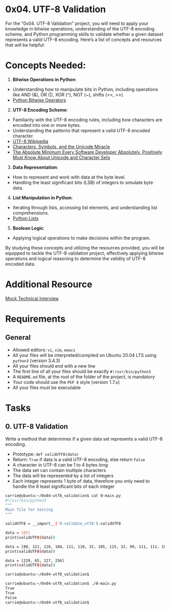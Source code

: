 # 0x04. UTF-8 Validation

For the "0x04. UTF-8 Validation" project, you will need to apply your knowledge in bitwise operations, understanding of the UTF-8 encoding scheme, and Python programming skills to validate whether a given dataset represents a valid UTF-8 encoding. Here’s a list of concepts and resources that will be helpful:

# Concepts Needed:

1. **Bitwise Operations in Python**:
* Understanding how to manipulate bits in Python, including operations like AND (&), OR (|), XOR (^), NOT (~), shifts (<<, >>).
* [Python Bitwise Operators](https://wiki.python.org/moin/BitwiseOperators)

2. **UTF-8 Encoding Scheme**:
* Familiarity with the UTF-8 encoding rules, including how characters are encoded into one or more bytes.
* Understanding the patterns that represent a valid UTF-8 encoded character.
* [UTF-8 Wikipedia](https://en.wikipedia.org/wiki/UTF-8)
* [Characters, Symbols, and the Unicode Miracle](https://www.youtube.com/watch?v=MijmeoH9LT4)
* [The Absolute Minimum Every Software Developer Absolutely, Positively Must Know About Unicode and Character Sets](https://www.joelonsoftware.com/2003/10/08/the-absolute-minimum-every-software-developer-absolutely-positively-must-know-about-unicode-and-character-sets-no-excuses/)

3. **Data Representation**:
* How to represent and work with data at the byte level.
* Handling the least significant bits (LSB) of integers to simulate byte data.

4. **List Manipulation in Python**:
* Iterating through lists, accessing list elements, and understanding list comprehensions.
* [Python Lists](https://docs.python.org/3/tutorial/datastructures.html#more-on-lists)

5. **Boolean Logic**:
* Applying logical operations to make decisions within the program.

By studying these concepts and utilizing the resources provided, you will be equipped to tackle the UTF-8 validation project, effectively applying bitwise operations and logical reasoning to determine the validity of UTF-8 encoded data.

# Additional Resource
[Mock Technical Interview](https://www.youtube.com/watch?feature=shared&v=QvqvMxg24gY)

# Requirements
## General
* Allowed editors: ```vi```, ```vim```, ```emacs```
* All your files will be interpreted/compiled on Ubuntu 20.04 LTS using ```python3``` (version 3.4.3)
* All your files should end with a new line
* The first line of all your files should be exactly ```#!/usr/bin/python3```
* A ```README.md``` file, at the root of the folder of the project, is mandatory
* Your code should use the ```PEP 8``` style (version 1.7.x)
* All your files must be executable

# Tasks
## 0. UTF-8 Validation
Write a method that determines if a given data set represents a valid UTF-8 encoding.

* Prototype: ```def validUTF8(data)```
* Return: ```True``` if data is a valid UTF-8 encoding, else return ```False```
* A character in UTF-8 can be 1 to 4 bytes long
* The data set can contain multiple characters
* The data will be represented by a list of integers
* Each integer represents 1 byte of data, therefore you only need to handle the 8 least significant bits of each integer
```sh
carrie@ubuntu:~/0x04-utf8_validation$ cat 0-main.py
#!/usr/bin/python3
"""
Main file for testing
"""

validUTF8 = __import__('0-validate_utf8').validUTF8

data = [65]
print(validUTF8(data))

data = [80, 121, 116, 104, 111, 110, 32, 105, 115, 32, 99, 111, 111, 108, 33]
print(validUTF8(data))

data = [229, 65, 127, 256]
print(validUTF8(data))

carrie@ubuntu:~/0x04-utf8_validation$
```

```sh
carrie@ubuntu:~/0x04-utf8_validation$ ./0-main.py
True
True
False
carrie@ubuntu:~/0x04-utf8_validation$
```
